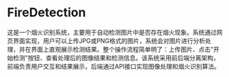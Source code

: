 # FireDetection
 这是一个烟火识别系统，主要用于自动检测图片中是否存在烟火现象。系统通过网页界面实现，用户可以上传JPG或PNG格式的图片，系统会对图片进行分析处理，并在界面上直观展示检测结果。整个操作流程简单明了：上传图片、点击"开始检测"按钮、查看处理后的图像结果和检测信息。该系统采用前后端分离架构，前端负责用户交互和结果展示，后端通过API接口实现图像处理和烟火识别算法。

